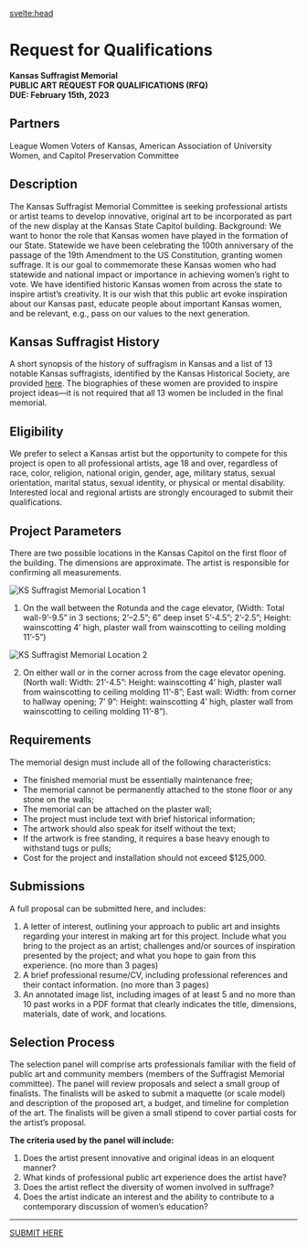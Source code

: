 <script>
	import capitol1 from "$lib/assets/capitol-1.jpg?webp&w=630"
	import capitol2 from "$lib/assets/capitol-2.jpg?webp&rotate=90&w=630"
</script>

<svelte:head>

<title>Request for Qualifications - Kansas Suffragist Memorial</title>
<!-- <meta
		name="description"
		content="Join us in commemorating the hallowed history of Kansas suffragists and their fight to secure
	the vote for all women."
	/> -->
</svelte:head>

<div class="prose lg:prose-lg mx-auto mt-8">
	<h1 class="text-center">Request for Qualifications</h1>

**Kansas Suffragist Memorial  
PUBLIC ART REQUEST FOR QUALIFICATIONS (RFQ)  
DUE: February 15th, 2023**

## Partners

League Women Voters of Kansas, American Association of University Women, and Capitol Preservation Committee

## Description

The Kansas Suffragist Memorial Committee is seeking professional artists or artist teams to develop innovative, original art to be incorporated as part of the new display at the Kansas State Capitol building.
Background: We want to honor the role that Kansas women have played in the formation of our State. Statewide we have been celebrating the 100th anniversary of the passage of the 19th Amendment to the US Constitution, granting women suffrage. It is our goal to commemorate these Kansas women who had statewide and national impact or importance in achieving women’s right to vote. We have identified historic Kansas women from across the state to inspire artist’s creativity. It is our wish that this public art evoke inspiration about our Kansas past, educate people about important Kansas women, and be relevant, e.g., pass on our values to the next generation.

## Kansas Suffragist History

A short synopsis of the history of suffragism in Kansas and a list of 13 notable Kansas suffragists, identified by the Kansas Historical Society, are provided [here](/history). The biographies of these women are provided to inspire project ideas—it is not required that all 13 women be included in the final memorial.

## Eligibility

We prefer to select a Kansas artist but the opportunity to compete for this project is open to all professional artists, age 18 and over, regardless of race, color, religion, national origin, gender, age, military status, sexual orientation, marital status, sexual identity, or physical or mental disability. Interested local and regional artists are strongly encouraged to submit their qualifications.

## Project Parameters

There are two possible locations in the Kansas Capitol on the first floor of the building. The dimensions are approximate. The artist is responsible for confirming all measurements.

<img src="{capitol1}" class="prose-img mx-auto" alt="KS Suffragist Memorial Location 1" />

1. On the wall between the Rotunda and the cage elevator, (Width: Total wall-9’-9.5” in 3 sections; 2’–2.5”; 6” deep inset 5’-4.5”; 2’-2.5”; Height: wainscotting 4’ high, plaster wall from wainscotting to ceiling molding 11’-5”)

<img src="{capitol2}" class="prose-img mx-auto"  alt="KS Suffragist Memorial Location 2" />

2. On either wall or in the corner across from the cage elevator opening. (North wall: Width: 21’-4.5”: Height: wainscotting 4’ high, plaster wall from wainscotting to ceiling molding 11’-8”; East wall: Width: from corner to hallway opening; 7’ 9”: Height: wainscotting 4’ high, plaster wall from wainscotting to ceiling molding 11’-8”).

## Requirements

The memorial design must include all of the following characteristics:

- The finished memorial must be essentially maintenance free;
- The memorial cannot be permanently attached to the stone floor or any stone on the walls;
- The memorial can be attached on the plaster wall;
- The project must include text with brief historical information;
- The artwork should also speak for itself without the text;
- If the artwork is free standing, it requires a base heavy enough to withstand tugs or pulls;
- Cost for the project and installation should not exceed $125,000.

## Submissions

A full proposal can be submitted here, and includes:

1. A letter of interest, outlining your approach to public art and insights regarding your interest in making art for this project. Include what you bring to the project as an artist; challenges and/or sources of inspiration presented by the project; and what you hope to gain from this experience. (no more than 3 pages)
2. A brief professional resume/CV, including professional references and their contact information. (no more than 3 pages)
3. An annotated image list, including images of at least 5 and no more than 10 past
   works in a PDF format that clearly indicates the title, dimensions, materials, date of work, and locations.

## Selection Process

The selection panel will comprise arts professionals familiar with the field of public art and community members (members of the Suffragist Memorial committee). The panel will review proposals and select a small group of finalists. The finalists will be asked to submit a maquette (or scale model) and description of the proposed art, a budget, and timeline for completion of the art. The finalists will be given a small stipend to cover partial costs for the artist’s proposal.

**The criteria used by the panel will include:**

1. Does the artist present innovative and original ideas in an eloquent manner?
2. What kinds of professional public art experience does the artist have?
3. Does the artist reflect the diversity of women involved in suffrage?
4. Does the artist indicate an interest and the ability to contribute to a contemporary discussion of women’s education?

---

<a class="text-xl font-bold" href="/submit">SUBMIT HERE</a>

</div>
